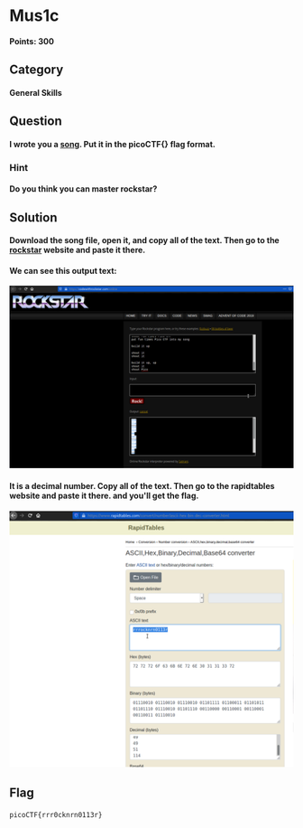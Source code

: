 # Mus1c
#### Points: 300

## Category
#### General Skills

## Question
#### I wrote you a [song](https://jupiter.challenges.picoctf.org/static/0e21e3ca94779f56b122296424e879f8/lyrics.txt). Put it in the picoCTF{} flag format.

### Hint
#### Do you think you can master rockstar?
## Solution


#### Download the song file, open it, and copy all of the text. Then go to the [rockstar](https://codewithrockstar.com/online) website and paste it there. 

#### We can see this output text:
![flag](01_3.png)

#### It is a decimal number. Copy all of the text. Then go to the rapidtables website and paste it there. and you'll get the flag. 

![flag](01_4.png)


## Flag
`picoCTF{rrr0cknrn0113r}`